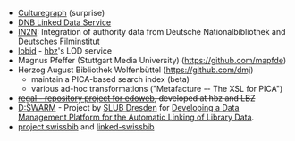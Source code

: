 * [Culturegraph](http://www.culturegraph.org/) (surprise)
* [DNB Linked Data Service](http://www.dnb.de/EN/Service/DigitaleDienste/LinkedData/linkeddata_node.html)
* [IN2N](http://in2n.de/): Integration of authority data from Deutsche Nationalbibliothek and Deutsches Filminstitut
* [lobid](http://lobid.org) - [hbz](http://www.hbz-nrw.de/)'s LOD service
* Magnus Pfeffer (Stuttgart Media University) (https://github.com/mapfde)
* Herzog August Bibliothek Wolfenbüttel (https://github.com/dmj)
  - maintain a PICA-based search index (beta)
  - various ad-hoc transformations ("Metafacture -- The XSL for PICA")
* ~~[regal - repository project for edoweb](https://github.com/edoweb/regal/wiki), developed at hbz and LBZ~~
* [D:SWARM](http://www.dswarm.org/) - Project by [SLUB Dresden](http://www.slub-dresden.de/) for [Developing a Data Management Platform for the Automatic Linking of Library Data](http://dmp.slub-dresden.de/en/ueber-das-projekt/teilprojekt-dmp/).
* [project swissbib](http://www.swissbib.ch) and [linked-swissbib](http://linked.swissbib.ch)
